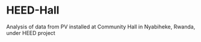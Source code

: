 # HEED-Hall
Analysis of data from PV installed at Community Hall in Nyabiheke, Rwanda, under HEED project
